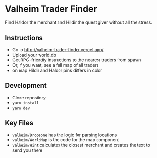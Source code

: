 # Valheim Trader Finder

Find Haldor the merchant and Hildir the quest giver without all the stress.

## Instructions

- Go to http://valheim-trader-finder.vercel.app/
- Upload your world.db
- Get RPG-friendly instructions to the nearest traders from spawn
- Or, if you want, see a full map of all traders
- on map Hildir and Haldor pins differs in color

## Development

- Clone repository
- `yarn install`
- `yarn dev`

## Key Files

- `valheim/Dropzone` has the logic for parsing locations
- `valheim/WorldMap` is the code for the map component
- `valheim/Hint` calculates the closest merchant and creates the text to send you there
